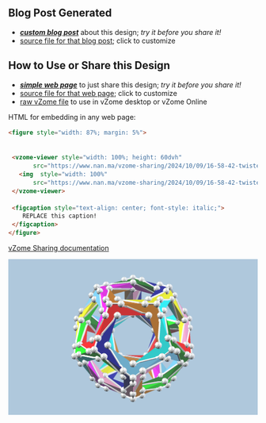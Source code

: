 
## Blog Post Generated

 - [***custom blog post***](<https://www.nan.ma/vzome-sharing/2024/10/09/twisted_dodec-16-58-42.html>) about this design; *try it before you share it!*
 - [source file for that blog post](<https://github.com/nanma80/vzome-sharing/edit/main/_posts/2024-10-09-twisted_dodec-16-58-42.md>); click to customize
 


## How to Use or Share this Design

 - [***simple web page***](<https://www.nan.ma/vzome-sharing/2024/10/09/16-58-42-twisted_dodec/>) to just share this design; *try it before you share it!*
 - [source file for that web page](<https://github.com/nanma80/vzome-sharing/edit/main/2024/10/09/16-58-42-twisted_dodec/index.md>); click to customize
 - [raw vZome file](<https://raw.githubusercontent.com/nanma80/vzome-sharing/main/2024/10/09/16-58-42-twisted_dodec/twisted_dodec.vZome>) to use in vZome desktop or vZome Online
 
 HTML for embedding in any web page:
 ```html
<figure style="width: 87%; margin: 5%">
  
  
  <vzome-viewer style="width: 100%; height: 60dvh" 
        src="https://www.nan.ma/vzome-sharing/2024/10/09/16-58-42-twisted_dodec/twisted_dodec.vZome" >
    <img  style="width: 100%"
        src="https://www.nan.ma/vzome-sharing/2024/10/09/16-58-42-twisted_dodec/twisted_dodec.png" >
  </vzome-viewer>

  <figcaption style="text-align: center; font-style: italic;">
     REPLACE this caption!
  </figcaption>
</figure>

 ```

[vZome Sharing documentation](https://vzome.github.io/vzome/sharing.html#how-it-works)

![Image](<twisted_dodec.png>)


